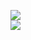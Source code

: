 [![](https://img.shields.io/badge/Made%20With-Github%20Spray-lightgrey.svg?style=for-the-badge&logo=github)](https://github.com/Annihil/github-spray#3153)  
[![](https://i.imgur.com/2DrTn0Z.gif)](https://github.com/Annihil/github-spray)